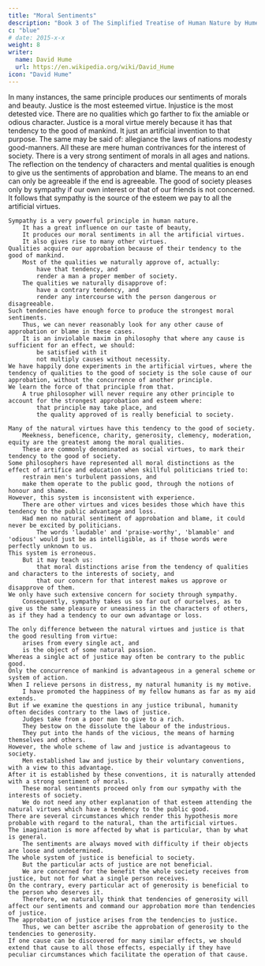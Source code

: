 ```yaml
---
title: "Moral Sentiments"
description: "Book 3 of The Simplified Treatise of Human Nature by Hume"
c: "blue"
# date: 2015-x-x
weight: 8
writer:
  name: David Hume
  url: https://en.wikipedia.org/wiki/David_Hume
icon: "David Hume"
---
```




In many instances, the same principle produces our sentiments of morals and beauty.
        Justice is the most esteemed virtue.
        Injustice is the most detested vice.
    There are no qualities which go farther to fix the amiable or odious character.
    Justice is a moral virtue merely because it has that tendency to the good of mankind.
        It just an artificial invention to that purpose.
            The same may be said of:
                allegiance
                the laws of nations
                modesty
                good-manners.
            All these are mere human contrivances for the interest of society.
    There is a very strong sentiment of morals in all ages and nations.
        The reflection on the tendency of characters and mental qualities is enough to give us the sentiments of approbation and blame.
        The means to an end can only be agreeable if the end is agreeable.
    The good of society pleases only by sympathy if our own interest or that of our friends is not concerned.
        It follows that sympathy is the source of the esteem we pay to all the artificial virtues.

    Sympathy is a very powerful principle in human nature.
        It has a great influence on our taste of beauty,
        It produces our moral sentiments in all the artificial virtues.
        It also gives rise to many other virtues.
    Qualities acquire our approbation because of their tendency to the good of mankind.
        Most of the qualities we naturally approve of, actually:
            have that tendency, and
            render a man a proper member of society.
        The qualities we naturally disapprove of:
            have a contrary tendency, and
            render any intercourse with the person dangerous or disagreeable.
    Such tendencies have enough force to produce the strongest moral sentiments.
        Thus, we can never reasonably look for any other cause of approbation or blame in these cases.
        It is an inviolable maxim in philosophy that where any cause is sufficient for an effect, we should:
            be satisfied with it
            not multiply causes without necessity.
    We have happily done experiments in the artificial virtues, where the tendency of qualities to the good of society is the sole cause of our approbation, without the concurrence of another principle.
    We learn the force of that principle from that.
        A true philosopher will never require any other principle to account for the strongest approbation and esteem where:
            that principle may take place, and
            the quality approved of is really beneficial to society.

    Many of the natural virtues have this tendency to the good of society.
        Meekness, beneficence, charity, generosity, clemency, moderation, equity are the greatest among the moral qualities.
        These are commonly denominated as social virtues, to mark their tendency to the good of society.
    Some philosophers have represented all moral distinctions as the effect of artifice and education when skillful politicians tried to:
        restrain men's turbulent passions, and
        make them operate to the public good, through the notions of honour and shame.
    However, this system is inconsistent with experience.
        There are other virtues and vices besides those which have this tendency to the public advantage and loss.
        Had men no natural sentiment of approbation and blame, it could never be excited by politicians.
            The words 'laudable' and 'praise-worthy', 'blamable' and 'odious' would just be as intelligible, as if those words were perfectly unknown to us.
    This system is erroneous.
        But it may teach us:
            that moral distinctions arise from the tendency of qualities and characters to the interests of society, and
            that our concern for that interest makes us approve or disapprove of them.
    We only have such extensive concern for society through sympathy.
        Consequently, sympathy takes us so far out of ourselves, as to give us the same pleasure or uneasiness in the characters of others, as if they had a tendency to our own advantage or loss.

    The only difference between the natural virtues and justice is that the good resulting from virtue:
        arises from every single act, and
        is the object of some natural passion.
    Whereas a single act of justice may often be contrary to the public good.
    Only the concurrence of mankind is advantageous in a general scheme or system of action.
    When I relieve persons in distress, my natural humanity is my motive.
        I have promoted the happiness of my fellow humans as far as my aid extends.
    But if we examine the questions in any justice tribunal, humanity often decides contrary to the laws of justice.
        Judges take from a poor man to give to a rich.
        They bestow on the dissolute the labour of the industrious.
        They put into the hands of the vicious, the means of harming themselves and others.
    However, the whole scheme of law and justice is advantageous to society.
        Men established law and justice by their voluntary conventions, with a view to this advantage.
    After it is established by these conventions, it is naturally attended with a strong sentiment of morals.
        These moral sentiments proceed only from our sympathy with the interests of society.
        We do not need any other explanation of that esteem attending the natural virtues which have a tendency to the public good.
    There are several circumstances which render this hypothesis more probable with regard to the natural, than the artificial virtues.
    The imagination is more affected by what is particular, than by what is general.
        The sentiments are always moved with difficulty if their objects are loose and undetermined.
    The whole system of justice is beneficial to society.
        But the particular acts of justice are not beneficial.
        We are concerned for the benefit the whole society receives from justice, but not for what a single person receives.
    On the contrary, every particular act of generosity is beneficial to the person who deserves it.
        Therefore, we naturally think that tendencies of generosity will affect our sentiments and command our approbation more than tendencies of justice.
    The approbation of justice arises from the tendencies to justice.
        Thus, we can better ascribe the approbation of generosity to the tendencies to generosity.
    If one cause can be discovered for many similar effects, we should extend that cause to all those effects, especially if they have peculiar circumstances which facilitate the operation of that cause.

